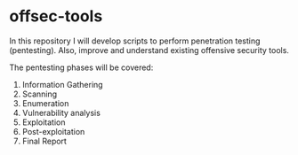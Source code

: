 # offsec-tools

In this repository I will develop scripts to perform penetration testing (pentesting). Also, improve and understand existing offensive security tools.

The pentesting phases will be covered:
1. Information Gathering
2. Scanning
3. Enumeration
4. Vulnerability analysis
5. Exploitation
6. Post-exploitation
7. Final Report

